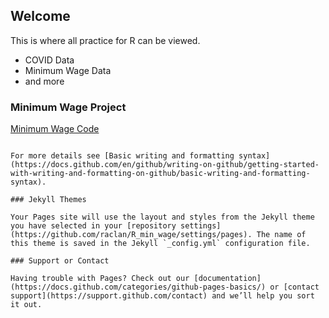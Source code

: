 ## Welcome

This is where all practice for R can be viewed.
- COVID Data
- Minimum Wage Data
- and more

### Minimum Wage Project

[Minimum Wage Code](https://github.com/raclan/R_Practice/blob/gh-pages/Minimum%20Wage.Rmd)

```

For more details see [Basic writing and formatting syntax](https://docs.github.com/en/github/writing-on-github/getting-started-with-writing-and-formatting-on-github/basic-writing-and-formatting-syntax).

### Jekyll Themes

Your Pages site will use the layout and styles from the Jekyll theme you have selected in your [repository settings](https://github.com/raclan/R_min_wage/settings/pages). The name of this theme is saved in the Jekyll `_config.yml` configuration file.

### Support or Contact

Having trouble with Pages? Check out our [documentation](https://docs.github.com/categories/github-pages-basics/) or [contact support](https://support.github.com/contact) and we’ll help you sort it out.
